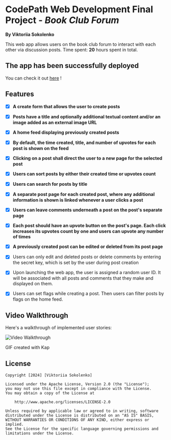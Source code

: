 # CodePath Web Development Final Project - *Book Club Forum*

**By Viktoriia Sokolenko**

This web app allows users on the book club forum to interact with each other via discussion posts.
Time spent: **20** hours spent in total.

## The app has been successfully deployed

You can check it out <a href='https://book-club-discuss.netlify.app/'> here</a> !

## Features

- [X] **A create form that allows the user to create posts**
- [X] **Posts have a title and optionally additional textual content and/or an image added as an external image URL**
- [X] **A home feed displaying previously created posts**
- [X] **By default, the time created, title, and number of upvotes for each post is shown on the feed**
- [X] **Clicking on a post shall direct the user to a new page for the selected post**
- [X] **Users can sort posts by either their created time or upvotes count**
- [X] **Users can search for posts by title**
- [X] **A separate post page for each created post, where any additional information is shown is linked whenever a user clicks a post**
- [X] **Users can leave comments underneath a post on the post's separate page**
- [X] **Each post should have an upvote button on the post's page. Each click increases its upvotes count by one and users can upvote any number of times**
- [X] **A previously created post can be edited or deleted from its post page**
      
- [X] Users can only edit and deleted posts or delete comments by entering the secret key, which is set by the user during post creation
- [X] Upon launching the web app, the user is assigned a random user ID. It will be associated with all posts and comments that they make and displayed on them.
- [X] Users can set flags while creating a post. Then users can filter posts by flags on the home feed.

## Video Walkthrough

Here's a walkthrough of implemented user stories:

<img src="public/Walkthrough.gif" title='Video Walkthrough' width='' alt='Video Walkthrough' />

<!-- Replace this with whatever GIF tool you used! -->
GIF created with Kap 

## License

    Copyright [2024] [Viktoriia Sokolenko]

    Licensed under the Apache License, Version 2.0 (the "License");
    you may not use this file except in compliance with the License.
    You may obtain a copy of the License at

        http://www.apache.org/licenses/LICENSE-2.0

    Unless required by applicable law or agreed to in writing, software
    distributed under the License is distributed on an "AS IS" BASIS,
    WITHOUT WARRANTIES OR CONDITIONS OF ANY KIND, either express or implied.
    See the License for the specific language governing permissions and
    limitations under the License.
